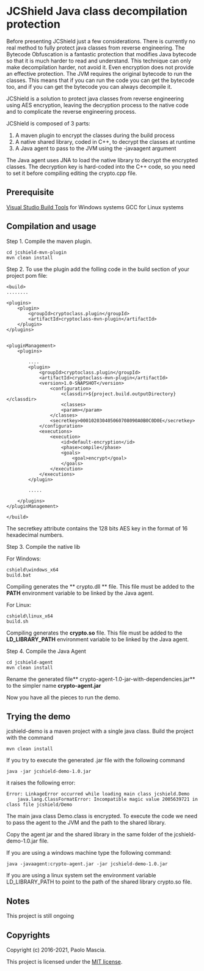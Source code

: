 # JCShield Java class decompilation protection


Before presenting JCShield just a few considerations. 
There is currently no real method to fully protect java classes from reverse engineering. 
The  Bytecode Obfuscation is a fantastic protection that modifies Java bytecode so that it is much harder to read and understand. This technique can only make decompilation harder, not avoid it.
Even encryption does not provide an effective protection. The JVM requires the original bytecode to run the classes.  This means that if you can run the code you can get the bytecode too, and if you can get  the bytecode  you can always decompile it.

JCShield is a solution to protect java classes from reverse engineering using AES encryption, leaving the decryption process to the native code and to complicate the reverse engineering process.

JCShield is  composed of 3 parts:

1. A maven plugin to encrypt the classes during the build process
2. A native shared library, coded in C++, to decrypt the classes at runtime
3. A Java agent to pass to the JVM using the -javaagent argument


The Java agent uses JNA to load the native library to decrypt the encrypted classes.
The decryption key is hard-coded into the C++ code, so you need to set it before compiling editing the crypto.cpp file.

## Prerequisite

[Visual Studio Build Tools] for Windows systems
GCC for Linux systems

## Compilation and usage

Step 1. Compile the maven plugin. 

	cd jcshield-mvn-plugin
	mvn clean install

Step 2. To use the plugin add the folling code in the build section of your project pom file:

	
	<build>
	........

	<plugins>
		<plugin>
			<groupId>cryptoclass.plugin</groupId>
			<artifactId>cryptoclass-mvn-plugin</artifactId>
		</plugin>			
	</plugins>


	<pluginManagement>
		<plugins>

			....
			<plugin>
				<groupId>cryptoclass.plugin</groupId>
				<artifactId>cryptoclass-mvn-plugin</artifactId>
				<version>1.0-SNAPSHOT</version>
					<configuration>				    	
						<classdir>${project.build.outputDirectory}</classdir>
						<classes>
						<param></param>
					</classes>
					<secretkey>000102030405060708090A0B0C0D0E</secretkey>
				</configuration>	     
				<executions>
					<execution>
						<id>default-encryption</id>
						<phase>compile</phase>
						<goals>
							<goal>encrypt</goal>
						</goals>
					</execution>
				</executions>
			</plugin>

			.....

		</plugins>
	</pluginManagement>

	</build>

The secretkey attribute contains the 128 bits AES key in the format of 16 hexadecimal numbers.

Step 3. Compile the native lib 
	
For Windows:

	cshield\windows_x64
	build.bat

Compiling generates the ** crypto.dll ** file. This file must be added to the **PATH** environment variable to be linked by the Java agent.

For Linux:

	cshield\linux_x64
	build.sh

Compiling generates the **crypto.so** file. This file must be added to the **LD_LIBRARY_PATH** environment variable to be linked by the Java agent.

Step 4. Compile the Java Agent

	cd jcshield-agent
	mvn clean install

Rename the generated file** crypto-agent-1.0-jar-with-dependencies.jar** to the simpler name **crypto-agent.jar**

Now you have all the pieces to run the demo.

## Trying the demo

jcshield-demo is a maven project with a single java class. Build the project with the command 

	mvn clean install
	
If you try to execute the generated .jar file  with the following command 

	java -jar jcshield-demo-1.0.jar 
	
it raises the following error:

	Error: LinkageError occurred while loading main class jcshield.Demo
        java.lang.ClassFormatError: Incompatible magic value 2005639721 in class file jcshield/Demo

The main java class Demo.class is encrypted. To execute the code we need to pass the agent to the JVM and the path to the shared library.

Copy the agent jar and the shared library in the same folder of the  jcshield-demo-1.0.jar  file. 

If you are using a windows machine type the following command:

	java -javaagent:crypto-agent.jar -jar jcshield-demo-1.0.jar

If you are using a linux system set the environment variable LD_LIBRARY_PATH to point to the path of the shared library crypto.so file.

## Notes
This project is still ongoing

## Copyrights

Copyright (c) 2016-2021, Paolo Mascia.

This project is licensed under the [MIT license].

 [MIT license]: https://opensource.org/licenses/MIT "MIT license"
 [Visual Studio Build Tools]: https://visualstudio.microsoft.com/it/downloads/ "VS Build Tools"
